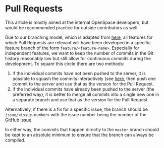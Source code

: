 # Pull Requests
This article is mostly aimed at the internal OpenSpace developers, but would be recommended practice for outside contributors as well.

Due to our branching model, which is adapted from [here](http://nvie.com/posts/a-successful-git-branching-model), all features for which Pull Requests are relevant will have been developed in a specific feature branch of the form `feature/<feature-name>`. Especially for independent features, we want to keep the number of commits in the Git history reasonably low but still allow for continuous commits during the development. To square this circle there are two methods:

1. If the individual commits have not been pushed to the server, it is possible to squash the commits interactively (see [here](https://ariejan.net/2011/07/05/git-squash-your-latests-commits-into-one), then push one commit to the server and use that as the version for the Pull Request.
2. If the individual commits have already been pushed to the server (the preferred way), it is better to merge all commits into a single new one in a separate branch and use that as the version for the Pull Request.

Alternatively, if there is a fix for a specific issue, the branch should be `issue/<issue-number>` with the issue number being the number of the GitHub issue.

In either way, the commits that happen directly to the `master` branch should be kept to an absolute minimum to ensure that the branch can always be compiled.
